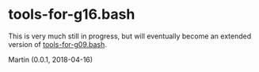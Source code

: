 # tools-for-g16.bash

This is very much still in progress, but will eventually become an extended version of 
[tools-for-g09.bash](https://github.com/polyluxus/tools-for-g09.bash).

Martin (0.0.1, 2018-04-16)
